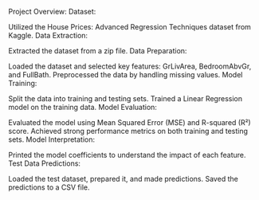 Project Overview:
Dataset:

Utilized the House Prices: Advanced Regression Techniques dataset from Kaggle.
Data Extraction:

Extracted the dataset from a zip file.
Data Preparation:

Loaded the dataset and selected key features: GrLivArea, BedroomAbvGr, and FullBath.
Preprocessed the data by handling missing values.
Model Training:

Split the data into training and testing sets.
Trained a Linear Regression model on the training data.
Model Evaluation:

Evaluated the model using Mean Squared Error (MSE) and R-squared (R²) score.
Achieved strong performance metrics on both training and testing sets.
Model Interpretation:

Printed the model coefficients to understand the impact of each feature.
Test Data Predictions:

Loaded the test dataset, prepared it, and made predictions.
Saved the predictions to a CSV file.
